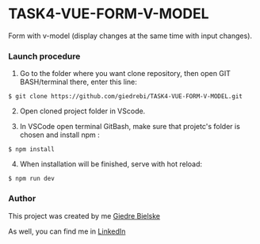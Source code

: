 # TASK4-VUE-FORM-V-MODEL

Form with v-model (display changes at the same time with input changes).

### Launch procedure

1. Go to the folder where you want clone repository, then open GIT BASH/terminal there, enter this line:

`$ git clone https://github.com/giedrebi/TASK4-VUE-FORM-V-MODEL.git`

2. Open cloned project folder in VScode. 

3. In VSCode open terminal GitBash, make sure that projetc's folder is chosen and install npm :

`$ npm install`

4. When installation will be finished, serve with hot reload:

`$ npm run dev`

### Author

This project was created by me [Giedre Bielske](https://giedrebi.github.io/)

As well, you can find me in [LinkedIn](https://www.linkedin.com/in/giedr%C4%97-bielsk%C4%97-1a8996107/)
